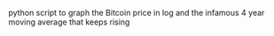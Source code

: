 python script to graph the Bitcoin price in log and the infamous 4 year moving average that keeps rising 
